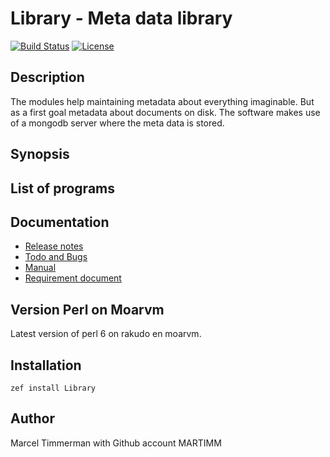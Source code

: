 # Library - Meta data library

[![Build Status](https://travis-ci.org/MARTIMM/Library.svg?branch=master)](https://travis-ci.org/MARTIMM/Library)
[![License](http://martimm.github.io/label/License-label.svg)](http://www.perlfoundation.org/artistic_license_2_0)

## Description

The modules help maintaining metadata about everything imaginable. But as a first goal metadata about documents on disk. The software makes use of a mongodb server where the meta data is stored.

## Synopsis

## List of programs

## Documentation

* [Release notes][release]
* [Todo and Bugs][todo]
* [Manual][man]
* [Requirement document][requir]

## Version Perl on Moarvm

Latest version of perl 6 on rakudo en moarvm.

## Installation

`zef install Library`

## Author

Marcel Timmerman with Github account MARTIMM




[release]: https://github.com/MARTIMM/Library/blob/master/doc/CHANGES.md
[todo]: https://github.com/MARTIMM/Library/blob/master/doc/TODO.md
[man]: https://github.com/MARTIMM/Library/blob/master/doc/manual.pdf
[requir]: https://github.com/MARTIMM/Library/blob/master/doc/requirements.pdf
